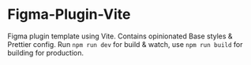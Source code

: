 # Figma-Plugin-Vite

Figma plugin template using Vite. Contains opinionated Base styles & Prettier config.
Run `npm run dev` for build & watch, use `npm run build` for building for production.

